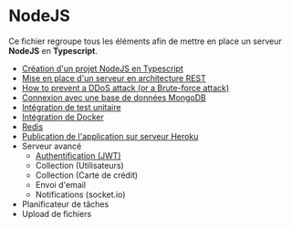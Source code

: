 # NodeJS

Ce fichier regroupe tous les éléments afin de mettre en place un serveur **NodeJS** en **Typescript**.

- [Création d'un projet NodeJS en Typescript](create-node-typescript-project.md)
- [Mise en place d'un serveur en architecture REST](express-rest-architecture.md)
- [How to prevent a DDoS attack (or a Brute-force attack)](ddos.md)
- [Connexion avec une base de données MongoDB](mongodb.md)
- [Intégration de test unitaire](jest-installation.md)
- [Intégration de Docker](docker.md)
- [Redis](redis.md)
- [Publication de l'application sur serveur Heroku](heroku.md)
- Serveur avancé
  - [Authentification (JWT)](auth.md)
  - Collection (Utilisateurs)
  - Collection (Carte de crédit)
  - Envoi d'email
  - Notifications (socket.io)
- Planificateur de tâches
- Upload de fichiers
